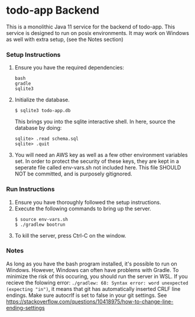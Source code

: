 # todo-app Backend

This is a monolithic Java 11 service for the backend of todo-app. 
This service is designed to run on posix environments. 
It may work on Windows as well with extra setup, (see the Notes section)

### Setup Instructions

1. Ensure you have the required dependencies: 
    ```
    bash
    gradle
    sqlite3
    ```
2. Initialize the database. 
    ```
    $ sqlite3 todo-app.db
    ```

    This brings you into the sqlite interactive shell.
    In here, source the database by doing:

    ```
    sqlite> .read schema.sql
    sqlite> .quit
    ```

3. You will need an AWS key as well as a few other environment variables set.
In order to protect the security of these keys, they are kept in a seperate file called env-vars.sh not included here.
This file SHOULD NOT be committed, and is purposely gitignored.


### Run Instructions
1. Ensure you have thoroughly followed the setup instructions.
2. Execute the following commands to bring up the server.
    ```
    $ source env-vars.sh
    $ ./gradlew bootrun
    ```
3. To kill the server, press Ctrl-C on the window.


### Notes
As long as you have the bash program installed, it's possible to run on Windows.
However, Windows can often have problems with Gradle. 
To minimize the risk of this occuring, you should run the server in WSL.
If you recieve the folowing error: `./gradlew: 68: Syntax error: word unexpected (expecting "in")`, it means that git has automatically inserted CRLF line endings.
Make sure autocrlf is set to false in your git settings.
See https://stackoverflow.com/questions/10418975/how-to-change-line-ending-settings
